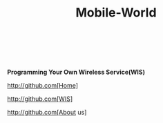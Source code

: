    # <header>Mobile-World</header>

**Programming Your Own Wireless Service(WIS)**
 
 http://github.com[Home]
 
 http://github.com[WIS]
 
 http://github.com[About us]
 
 
 
